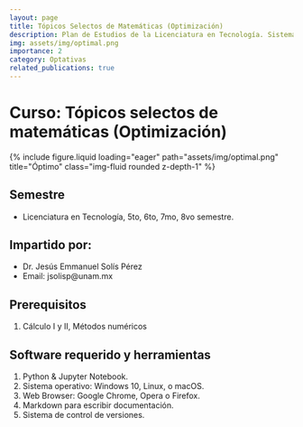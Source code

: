 ```yaml
---
layout: page
title: Tópicos Selectos de Matemáticas (Optimización)
description: Plan de Estudios de la Licenciatura en Tecnología. Sistema Escolarizado. Modalidad Presencial
img: assets/img/optimal.png
importance: 2
category: Optativas
related_publications: true
---
```


# Curso: Tópicos selectos de matemáticas (Optimización)

{% include figure.liquid loading="eager" path="assets/img/optimal.png" title="Óptimo" class="img-fluid rounded z-depth-1" %}

## Semestre
<ul>
  <li> Licenciatura en Tecnología, 5to, 6to, 7mo, 8vo semestre. </li>
</ul>

## Impartido por:
<ul>
  <li> Dr. Jesús Emmanuel Solís Pérez </li>
  <li> Email: jsolisp@unam.mx </li>
</ul>

## Prerequisitos
<ol>
 <li> Cálculo I y II, Métodos numéricos </li>
</ol>

## Software requerido y herramientas
<ol>
 <li> Python & Jupyter Notebook. </li>
 <li> Sistema operativo: Windows 10, Linux, o macOS. </li>
 <li> Web Browser: Google Chrome, Opera o Firefox. </li>
 <li> Markdown para escribir documentación. </li>
 <li> Sistema de control de versiones. </li>
</ol>
